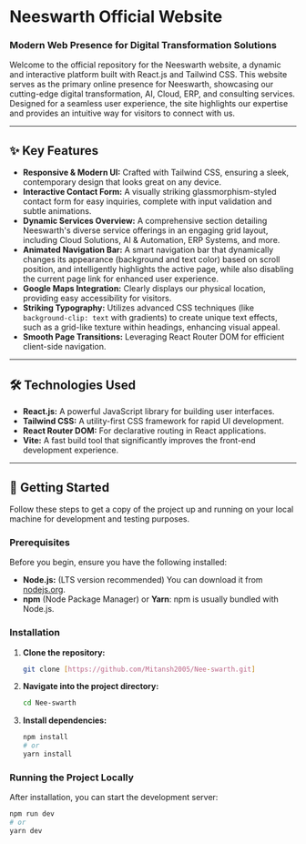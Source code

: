 # Neeswarth Official Website

### Modern Web Presence for Digital Transformation Solutions

Welcome to the official repository for the Neeswarth website, a dynamic and interactive platform built with React.js and Tailwind CSS. This website serves as the primary online presence for Neeswarth, showcasing our cutting-edge digital transformation, AI, Cloud, ERP, and consulting services. Designed for a seamless user experience, the site highlights our expertise and provides an intuitive way for visitors to connect with us.

---

## ✨ Key Features

* **Responsive & Modern UI:** Crafted with Tailwind CSS, ensuring a sleek, contemporary design that looks great on any device.
* **Interactive Contact Form:** A visually striking glassmorphism-styled contact form for easy inquiries, complete with input validation and subtle animations.
* **Dynamic Services Overview:** A comprehensive section detailing Neeswarth's diverse service offerings in an engaging grid layout, including Cloud Solutions, AI & Automation, ERP Systems, and more.
* **Animated Navigation Bar:** A smart navigation bar that dynamically changes its appearance (background and text color) based on scroll position, and intelligently highlights the active page, while also disabling the current page link for enhanced user experience.
* **Google Maps Integration:** Clearly displays our physical location, providing easy accessibility for visitors.
* **Striking Typography:** Utilizes advanced CSS techniques (like `background-clip: text` with gradients) to create unique text effects, such as a grid-like texture within headings, enhancing visual appeal.
* **Smooth Page Transitions:** Leveraging React Router DOM for efficient client-side navigation.

---

## 🛠️ Technologies Used

* **React.js:** A powerful JavaScript library for building user interfaces.
* **Tailwind CSS:** A utility-first CSS framework for rapid UI development.
* **React Router DOM:** For declarative routing in React applications.
* **Vite:** A fast build tool that significantly improves the front-end development experience.

---

## 🚀 Getting Started

Follow these steps to get a copy of the project up and running on your local machine for development and testing purposes.

### Prerequisites

Before you begin, ensure you have the following installed:

* **Node.js:** (LTS version recommended) You can download it from [nodejs.org](https://nodejs.org/).
* **npm** (Node Package Manager) or **Yarn**: npm is usually bundled with Node.js.

### Installation

1.  **Clone the repository:**
    ```bash
    git clone [https://github.com/Mitansh2005/Nee-swarth.git]
    ```
2.  **Navigate into the project directory:**
    ```bash
    cd Nee-swarth
    ```
3.  **Install dependencies:**
    ```bash
    npm install
    # or
    yarn install
    ```

### Running the Project Locally

After installation, you can start the development server:

```bash
npm run dev
# or
yarn dev
